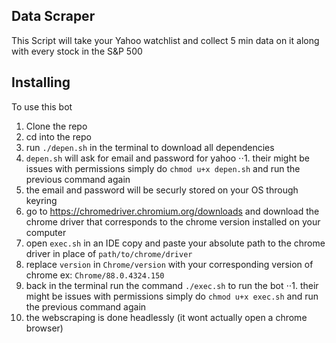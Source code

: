 ## Data Scraper
This Script will take your Yahoo watchlist and collect 5 min data on it along with every stock in the S&P 500

## Installing
To use this bot
1. Clone the repo
2. cd into the repo
3. run ```./depen.sh``` in the terminal to download all dependencies
4. ```depen.sh``` will ask for email and password for yahoo
⋅⋅1. their might be issues with permissions simply do ```chmod u+x depen.sh``` and run the previous command again
5. the email and password will be securly stored on your OS through keyring
6. go to https://chromedriver.chromium.org/downloads and download the chrome driver that corresponds to the chrome version installed on your computer
7. open ```exec.sh``` in an IDE copy and paste your absolute path to the chrome driver in place of ```path/to/chrome/driver``` 
8. replace ```version``` in ```Chrome/version``` with your corresponding version of chrome ex: ```Chrome/88.0.4324.150```
9. back in the terminal run the command ```./exec.sh``` to run the bot
⋅⋅1. their might be issues with permissions simply do ```chmod u+x exec.sh``` and run the previous command again
10. the webscraping is done headlessly (it wont actually open a chrome browser)
